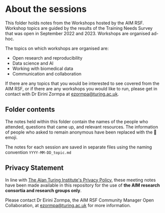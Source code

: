 # About the sessions
This folder holds notes from the Workshops hosted by the AIM RSF.
Workshop topics are guided by the results of the Training Needs Survey that was open in September 2022 and 2023.
Workshops are organised ad-hoc.

The topics on which workshops are organised are:

- Open research and reproducibility
- Data science and AI
- Working with biomedical data
- Communication and collaboration

If there are any topics that you would be interested to see covered from the AIM RSF, or if there are any workshops you would like to run, please get in contact with Dr Eirini Zormpa at [ezormpa@turing.ac.uk](mailto:ezormpa@turing.ac.uk).

## Folder contents

The notes held within this folder contain the names of the people who attended, questions that came up, and relevant resources.
The information of people who asked to remain anonymous have been replaced with the 🤫 emoji.

The notes for each session are saved in separate files using the naming convention `YYYY-MM-DD_topic.md`

## Privacy Statement

In line with [The Alan Turing Institute's Privacy Policy](https://www.turing.ac.uk/privacy-policy), these meeting notes have been made available in this repository for the use of **the AIM research consortia and research groups only**. 

Please contact Dr Eirini Zormpa, the AIM RSF Community Manager Open Collaboration, at [ezormpa@turing.ac.uk](mailto:ezormpa@turing.ac.uk) for more information. 
